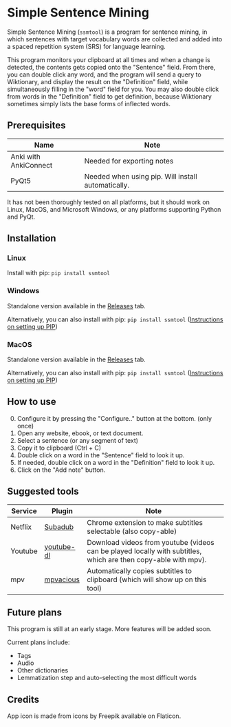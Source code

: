 # Simple Sentence Mining
Simple Sentence Mining (`ssmtool`) is a program for sentence mining, in which sentences with target vocabulary words are collected and added into a spaced repetition system (SRS) for language learning.

This program monitors your clipboard at all times and when a change is detected, the contents gets copied onto the "Sentence" field. From there, you can double click any word, and the program will send a query to Wiktionary, and display the result on the "Definition" field, while simultaneously filling in the "word" field for you. You may also double click from words in the "Definition" field to get definition, because Wiktionary sometimes simply lists the base forms of inflected words.

## Prerequisites

| Name | Note |
------ | ------
|Anki with AnkiConnect | Needed for exporting notes|
|PyQt5 | Needed when using pip. Will install automatically.|

It has not been thoroughly tested on all platforms, but it should work on Linux, MacOS, and Microsoft Windows, or any platforms supporting Python and PyQt.

## Installation
### Linux
Install with pip: `pip install ssmtool`
### Windows
Standalone version available in the [Releases](https://github.com/FreeLanguageTools/ssmtool/releases) tab.

Alternatively, you can also install with pip: `pip install ssmtool`
([Instructions on setting up PIP](https://nitratine.net/blog/post/how-to-setup-pythons-pip/))


### MacOS
Standalone version available in the [Releases](https://github.com/FreeLanguageTools/ssmtool/releases) tab.

Alternatively, you can also install with pip: `pip install ssmtool`
([Instructions on setting up PIP](https://www.geeksforgeeks.org/how-to-install-pip-in-macos/))

## How to use
0. Configure it by pressing the "Configure.." button at the bottom. (only once)
1. Open any website, ebook, or text document.
2. Select a sentence (or any segment of text)
3. Copy it to clipboard (Ctrl + C)
4. Double click on a word in the "Sentence" field to look it up.
5. If needed, double click on a word in the "Definition" field to look it up.
6. Click on the "Add note" button.
## Suggested tools
| Service | Plugin | Note |
--------- | ------ | ------
| Netflix | [Subadub](https://chrome.google.com/webstore/detail/subadub/jamiekdimmhnnemaaimmdahnahfmfdfk) | Chrome extension to make subtitles selectable (also copy-able) |
| Youtube  | [youtube-dl](https://github.com/ytdl-org/youtube-dl) | Download videos from youtube (videos can be played locally with subtitles, which are then copy-able with mpv). |
| mpv | [mpvacious](https://github.com/Ajatt-Tools/mpvacious) | Automatically copies subtitles to clipboard (which will show up on this tool) |


## Future plans
This program is still at an early stage. More features will be added soon.

Current plans include:
- Tags
- Audio
- Other dictionaries
- Lemmatization step and auto-selecting the most difficult words

## Credits
App icon is made from icons by Freepik available on Flaticon.